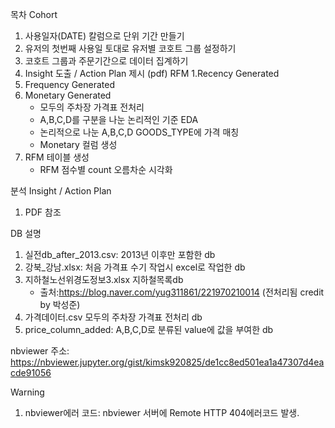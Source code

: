 목차
Cohort
1. 사용일자(DATE) 칼럼으로 단위 기간 만들기
2. 유저의 첫번째 사용일 토대로 유저별 코호트 그룹 설정하기
3. 코호트 그룹과 주문기간으로 데이터 집계하기
4. Insight 도출 / Action Plan 제시 (pdf)
RFM 
1.Recency Generated
2. Frequency Generated
3. Monetary Generated
    - 모두의 주차장 가격표 전처리
    - A,B,C,D를 구분을 나눈 논리적인 기준 EDA
    - 논리적으로 나눈 A,B,C,D GOODS_TYPE에 가격 매칭
    - Monetary 컬럼 생성
4. RFM 테이블 생성
    - RFM 점수별 count 오름차순 시각화 

분석 Insight / Action Plan 
1. PDF 참조 

DB 설명
1. 실전db_after_2013.csv: 2013년 이후만 포함한 db
2. 강북_강남.xlsx: 처음 가격표 수기 작업시 excel로 작업한 db
3. 지하철노선위경도정보3.xlsx 지하철목록db 
    - 출처:https://blog.naver.com/yug311861/221970210014 (전처리됨 credit by 박성준)
4. 가격데이터.csv 모두의 주차장 가격표 전처리 db
5. price_column_added: A,B,C,D로 분류된 value에 값을 부여한 db

nbviewer 주소: https://nbviewer.jupyter.org/gist/kimsk920825/de1cc8ed501ea1a47307d4eacde91056

Warning
1. nbviewer에러 코드: nbviewer 서버에 Remote HTTP 404에러코드 발생. 